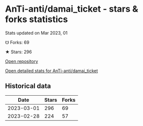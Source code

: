 # AnTi-anti/damai_ticket - stars & forks statistics

Stats updated on Mar 2023, 01

☋ Forks: 69

★ Stars: 296

[Open repository](https://github.com/AnTi-anti/damai_ticket)

[Open detailed stats for AnTi-anti/damai_ticket](https://reviewgithub.com/rep/AnTi-anti/damai_ticket)

## Historical data
| Date | Stars | Forks |
|------|-------|-------|
| 2023-03-01 | 296 | 69 | 
| 2023-02-28 | 224 | 57 | 

